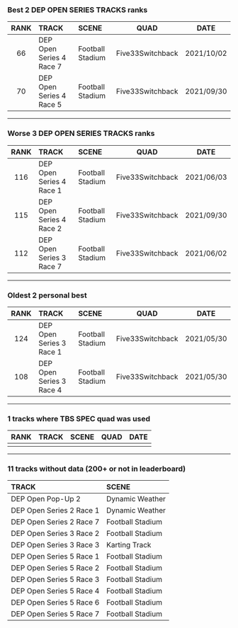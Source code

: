 ### Best 2 DEP OPEN SERIES TRACKS ranks
|RANK|TRACK|SCENE|QUAD|DATE|
|:---:|:---|:---|:---:|:---:|
|66|DEP Open Series 4 Race 7|Football Stadium|Five33Switchback|2021/10/02|
|70|DEP Open Series 4 Race 5|Football Stadium|Five33Switchback|2021/09/30|
---
### Worse 3 DEP OPEN SERIES TRACKS ranks
|RANK|TRACK|SCENE|QUAD|DATE|
|:---:|:---|:---|:---:|:---:|
|116|DEP Open Series 4 Race 1|Football Stadium|Five33Switchback|2021/06/03|
|115|DEP Open Series 4 Race 2|Football Stadium|Five33Switchback|2021/09/30|
|112|DEP Open Series 3 Race 7|Football Stadium|Five33Switchback|2021/06/02|
---
### Oldest 2 personal best
|RANK|TRACK|SCENE|QUAD|DATE|
|:---:|:---|:---|:---:|:---:|
|124|DEP Open Series 3 Race 1|Football Stadium|Five33Switchback|2021/05/30|
|108|DEP Open Series 3 Race 4|Football Stadium|Five33Switchback|2021/05/30|
---
### 1 tracks where TBS SPEC quad was used
|RANK|TRACK|SCENE|QUAD|DATE|
|:---:|:---|:---|:---:|:---:|
||||||
---
### 11 tracks without data (200+ or not in leaderboard)
|TRACK|SCENE|
|:---|:---|
|DEP Open Pop-Up 2|Dynamic Weather|
|DEP Open Series 2 Race 1|Dynamic Weather|
|DEP Open Series 2 Race 7|Football Stadium|
|DEP Open Series 3 Race 2|Football Stadium|
|DEP Open Series 3 Race 3|Karting Track|
|DEP Open Series 5 Race 1|Football Stadium|
|DEP Open Series 5 Race 2|Football Stadium|
|DEP Open Series 5 Race 3|Football Stadium|
|DEP Open Series 5 Race 4|Football Stadium|
|DEP Open Series 5 Race 6|Football Stadium|
|DEP Open Series 5 Race 7|Football Stadium|
